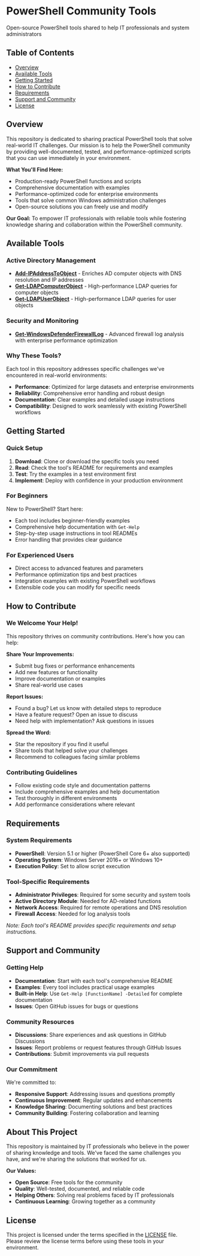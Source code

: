 # PowerShell Community Tools
Open-source PowerShell tools shared to help IT professionals and system administrators

## Table of Contents
- [Overview](#overview)
- [Available Tools](#available-tools)
- [Getting Started](#getting-started)
- [How to Contribute](#how-to-contribute)
- [Requirements](#requirements)
- [Support and Community](#support-and-community)
- [License](#license)

## Overview
This repository is dedicated to sharing practical PowerShell tools that solve real-world IT challenges. Our mission is to help the PowerShell community by providing well-documented, tested, and performance-optimized scripts that you can use immediately in your environment.

**What You'll Find Here:**
- Production-ready PowerShell functions and scripts
- Comprehensive documentation with examples
- Performance-optimized code for enterprise environments
- Tools that solve common Windows administration challenges
- Open-source solutions you can freely use and modify

**Our Goal:** To empower IT professionals with reliable tools while fostering knowledge sharing and collaboration within the PowerShell community.

## Available Tools

### Active Directory Management
- **[Add-IPAddressToObject](./Microsoft/ActiveDirectory/Add-IPAddressToObject/)** - Enriches AD computer objects with DNS resolution and IP addresses
- **[Get-LDAPComputerObject](./Microsoft/ActiveDirectory/LDAP/Get-LDAPComputerObject/)** - High-performance LDAP queries for computer objects
- **[Get-LDAPUserObject](./Microsoft/ActiveDirectory/LDAP/Get-LDAPUserObject/)** - High-performance LDAP queries for user objects

### Security and Monitoring
- **[Get-WindowsDefenderFirewallLog](./Microsoft/Windows/Defender/Firewall/Get-WindowsDefenderFirewallLog/)** - Advanced firewall log analysis with enterprise performance optimization

### Why These Tools?
Each tool in this repository addresses specific challenges we've encountered in real-world environments:
- **Performance**: Optimized for large datasets and enterprise environments
- **Reliability**: Comprehensive error handling and robust design
- **Documentation**: Clear examples and detailed usage instructions
- **Compatibility**: Designed to work seamlessly with existing PowerShell workflows

## Getting Started

### Quick Setup
1. **Download**: Clone or download the specific tools you need
2. **Read**: Check the tool's README for requirements and examples
3. **Test**: Try the examples in a test environment first
4. **Implement**: Deploy with confidence in your production environment

### For Beginners
New to PowerShell? Start here:
- Each tool includes beginner-friendly examples
- Comprehensive help documentation with `Get-Help`
- Step-by-step usage instructions in tool READMEs
- Error handling that provides clear guidance

### For Experienced Users
- Direct access to advanced features and parameters
- Performance optimization tips and best practices
- Integration examples with existing PowerShell workflows
- Extensible code you can modify for specific needs

## How to Contribute

### We Welcome Your Help!
This repository thrives on community contributions. Here's how you can help:

**Share Your Improvements:**
- Submit bug fixes or performance enhancements
- Add new features or functionality
- Improve documentation or examples
- Share real-world use cases

**Report Issues:**
- Found a bug? Let us know with detailed steps to reproduce
- Have a feature request? Open an issue to discuss
- Need help with implementation? Ask questions in issues

**Spread the Word:**
- Star the repository if you find it useful
- Share tools that helped solve your challenges
- Recommend to colleagues facing similar problems

### Contributing Guidelines
- Follow existing code style and documentation patterns
- Include comprehensive examples and help documentation
- Test thoroughly in different environments
- Add performance considerations where relevant

## Requirements

### System Requirements
- **PowerShell**: Version 5.1 or higher (PowerShell Core 6+ also supported)
- **Operating System**: Windows Server 2016+ or Windows 10+
- **Execution Policy**: Set to allow script execution

### Tool-Specific Requirements
- **Administrator Privileges**: Required for some security and system tools
- **Active Directory Module**: Needed for AD-related functions
- **Network Access**: Required for remote operations and DNS resolution
- **Firewall Access**: Needed for log analysis tools

*Note: Each tool's README provides specific requirements and setup instructions.*

## Support and Community

### Getting Help
- **Documentation**: Start with each tool's comprehensive README
- **Examples**: Every tool includes practical usage examples  
- **Built-in Help**: Use `Get-Help [FunctionName] -Detailed` for complete documentation
- **Issues**: Open GitHub issues for bugs or questions

### Community Resources
- **Discussions**: Share experiences and ask questions in GitHub Discussions
- **Issues**: Report problems or request features through GitHub Issues
- **Contributions**: Submit improvements via pull requests

### Our Commitment
We're committed to:
- **Responsive Support**: Addressing issues and questions promptly
- **Continuous Improvement**: Regular updates and enhancements
- **Knowledge Sharing**: Documenting solutions and best practices
- **Community Building**: Fostering collaboration and learning

## About This Project
This repository is maintained by IT professionals who believe in the power of sharing knowledge and tools. We've faced the same challenges you have, and we're sharing the solutions that worked for us.

**Our Values:**
- **Open Source**: Free tools for the community
- **Quality**: Well-tested, documented, and reliable code
- **Helping Others**: Solving real problems faced by IT professionals
- **Continuous Learning**: Growing together as a community

## License
This project is licensed under the terms specified in the [LICENSE](./LICENSE) file. Please review the license terms before using these tools in your environment.
